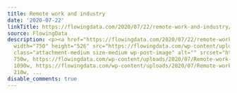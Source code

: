 ```yaml
---
title: Remote work and industry
date: '2020-07-22'
linkTitle: https://flowingdata.com/2020/07/22/remote-work-and-industry/
source: FlowingData
description: <p><a href="https://flowingdata.com/2020/07/22/remote-work-and-industry/"><img
  width="750" height="526" src="https://flowingdata.com/wp-content/uploads/2020/07/Remote-work-contact-and-industry-750x526.png"
  class="attachment-medium size-medium wp-post-image" alt="" srcset="https://flowingdata.com/wp-content/uploads/2020/07/Remote-work-contact-and-industry-750x526.png
  750w, https://flowingdata.com/wp-content/uploads/2020/07/Remote-work-contact-and-industry-1090x765.png
  1090w, https://flowingdata.com/wp-content/uploads/2020/07/Remote-work-contact-and-industry-210x147.png
  210w, ...
disable_comments: true
---
```

<p><a href="https://flowingdata.com/2020/07/22/remote-work-and-industry/"><img width="750" height="526" src="https://flowingdata.com/wp-content/uploads/2020/07/Remote-work-contact-and-industry-750x526.png" class="attachment-medium size-medium wp-post-image" alt="" srcset="https://flowingdata.com/wp-content/uploads/2020/07/Remote-work-contact-and-industry-750x526.png 750w, https://flowingdata.com/wp-content/uploads/2020/07/Remote-work-contact-and-industry-1090x765.png 1090w, https://flowingdata.com/wp-content/uploads/2020/07/Remote-work-contact-and-industry-210x147.png 210w, ...